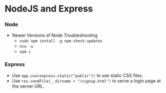 # NodeJS and Express

### Node
- Newer Versions of Node Troubleshooting
  - `sudo npm install -g npm-check-updates`
  - `ncu -u`
  - `npm i`

### Express
- Use `app.use(express.static("public"))` to use static CSS files.
- Use `res.sendFile(__dirname + "/signup.html")` to serve a login page at the server URL.